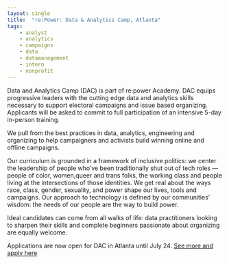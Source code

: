 ```yaml
---
layout: single
title:  "re:Power: Data & Analytics Camp, Atlanta"
tags: 
    - analyst
    - analytics
    - campaigns
    - data
    - datamanagement
    - intern
    - nonprofit
---
```


Data and Analytics Camp (DAC) is part of re:power Academy. DAC equips progressive leaders with the cutting edge data and analytics skills necessary to support electoral campaigns and issue based organizing. Applicants will be asked to commit to full participation of an intensive 5-day in-person training.

We pull from the best practices in data, analytics, engineering and organizing to help campaigners and activists build winning online and offline campaigns.

Our curriculum is grounded in a framework of inclusive politics: we center the leadership of people who’ve been traditionally shut out of tech roles — people of color, women,queer and trans folks, the working class and people living at the intersections of those identities. We get real about the ways race, class, gender, sexuality, and power shape our lives, tools and campaigns. Our approach to technology is defined by our communities’ wisdom: the needs of our people are the way to build power.

Ideal candidates can come from all walks of life: data practitioners looking to sharpen their skills and complete beginners passionate about organizing are equally welcome.

Applications are now open for DAC in Atlanta until July 24.
[See more and apply here](https://repower.org/data-and-analytics/)

